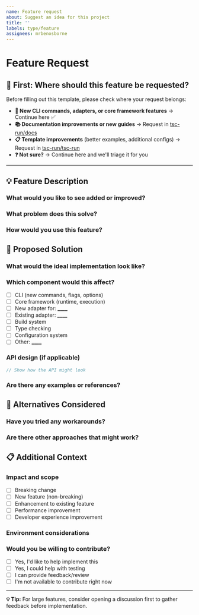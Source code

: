 ```yaml
---
name: Feature request
about: Suggest an idea for this project
title: ''
labels: type/feature
assignees: mrbenosborne
---
```


# Feature Request

## 🚦 **First: Where should this feature be requested?**

Before filling out this template, please check where your request belongs:

- **🔧 New CLI commands, adapters, or core framework features** → Continue here ✅
- **📚 Documentation improvements or new guides** → Request in [tsc-run/docs](https://github.com/tsc-run/docs/issues/new)
- **📋 Template improvements** (better examples, additional configs) → Request in [tsc-run/tsc-run](https://github.com/tsc-run/tsc-run/issues/new)
- **❓ Not sure?** → Continue here and we'll triage it for you

---

## 💡 **Feature Description**

### What would you like to see added or improved?

<!-- Clear description of the feature you'd like -->

### What problem does this solve?

<!-- What pain point or use case would this address? -->

### How would you use this feature?

<!-- Describe your specific use case or workflow -->

## 🎯 **Proposed Solution**

### What would the ideal implementation look like?

<!-- Describe how you envision this working -->

### Which component would this affect?

- [ ] CLI (new commands, flags, options)
- [ ] Core framework (runtime, execution)
- [ ] New adapter for: ******\_\_\_\_******
- [ ] Existing adapter: ******\_\_\_\_******
- [ ] Build system
- [ ] Type checking
- [ ] Configuration system
- [ ] Other: ******\_\_\_\_******

### API design (if applicable)

```typescript
// Show how the API might look
```

### Are there any examples or references?

<!-- Links to similar features in other projects, documentation, etc. -->

## 🤔 **Alternatives Considered**

### Have you tried any workarounds?

<!-- Current solutions you're using, if any -->

### Are there other approaches that might work?

<!-- Alternative solutions you've considered -->

## 📋 **Additional Context**

### Impact and scope

- [ ] Breaking change
- [ ] New feature (non-breaking)
- [ ] Enhancement to existing feature
- [ ] Performance improvement
- [ ] Developer experience improvement

### Environment considerations

<!-- Any specific Node.js versions, TypeScript versions, or platform requirements? -->

### Would you be willing to contribute?

<!-- Let us know if you'd like to help implement this -->

- [ ] Yes, I'd like to help implement this
- [ ] Yes, I could help with testing
- [ ] I can provide feedback/review
- [ ] I'm not available to contribute right now

---

**💡 Tip:** For large features, consider opening a discussion first to gather feedback before implementation.
